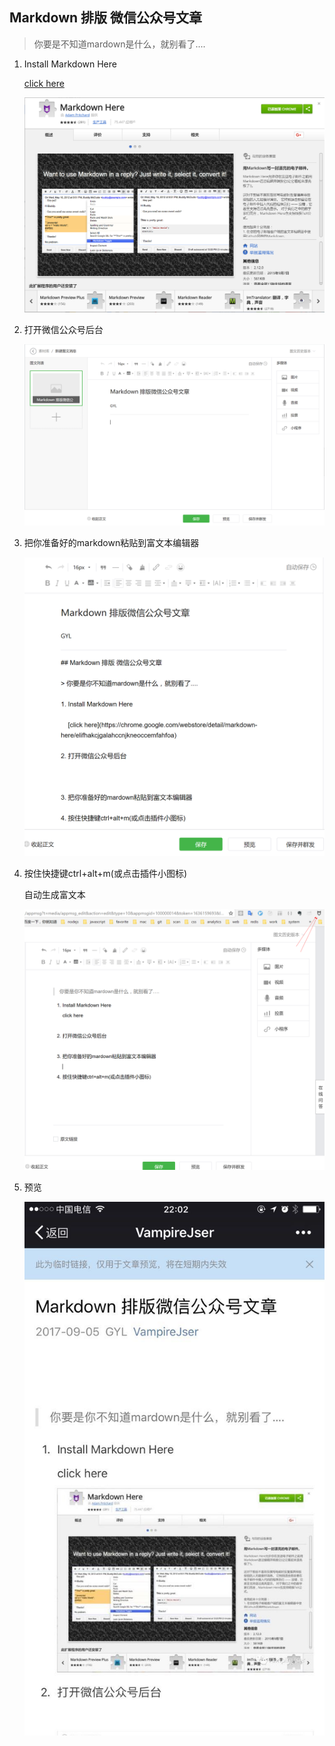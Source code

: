 ## Markdown 排版 微信公众号文章

> 你要是不知道mardown是什么，就别看了....

1. Install Markdown Here

    [click here](https://chrome.google.com/webstore/detail/markdown-here/elifhakcjgalahccnjkneoccemfahfoa)

    ![chrome plugin](images/chrome.png)

2. 打开微信公众号后台

    ![后台](images/wechatadmin.png)

3. 把你准备好的markdown粘贴到富文本编辑器

    ![markdown](images/initArticle.png)

4. 按住快捷键ctrl+alt+m(或点击插件小图标)

    自动生成富文本

    ![markdown](images/after.png)

5. 预览

    ![preview](images/preview.jpg)
